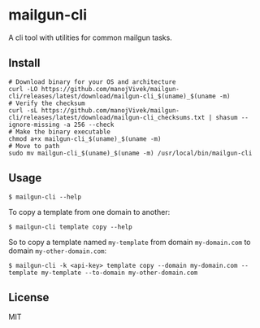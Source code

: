 # mailgun-cli

A cli tool with utilities for common mailgun tasks.

## Install

```
# Download binary for your OS and architecture
curl -LO https://github.com/manojVivek/mailgun-cli/releases/latest/download/mailgun-cli_$(uname)_$(uname -m)
# Verify the checksum
curl -sL https://github.com/manojVivek/mailgun-cli/releases/latest/download/mailgun-cli_checksums.txt | shasum --ignore-missing -a 256 --check
# Make the binary executable
chmod a+x mailgun-cli_$(uname)_$(uname -m)
# Move to path
sudo mv mailgun-cli_$(uname)_$(uname -m) /usr/local/bin/mailgun-cli
```

## Usage

```
$ mailgun-cli --help
```

To copy a template from one domain to another:

```
$ mailgun-cli template copy --help
```

So to copy a template named `my-template` from domain `my-domain.com` to domain `my-other-domain.com`:

```
$ mailgun-cli -k <api-key> template copy --domain my-domain.com --template my-template --to-domain my-other-domain.com
```

## License

MIT
